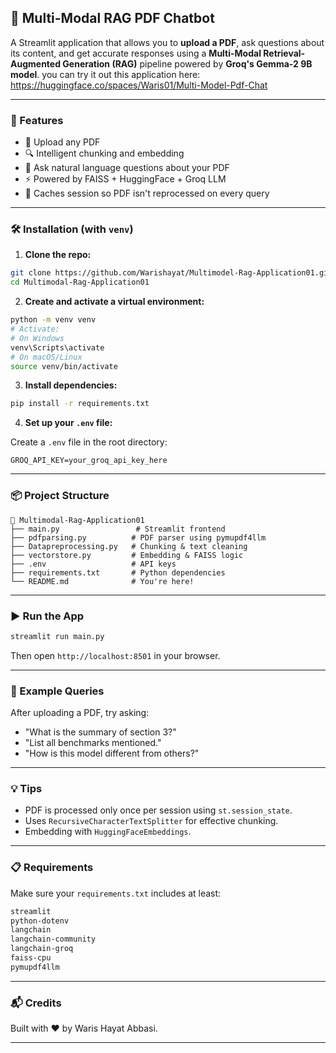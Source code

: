 ## 📄 Multi-Modal RAG PDF Chatbot

A Streamlit application that allows you to **upload a PDF**, ask questions about its content, and get accurate responses using a **Multi-Modal Retrieval-Augmented Generation (RAG)** pipeline powered by **Groq's Gemma-2 9B model**.
you can try it out this application here: https://huggingface.co/spaces/Waris01/Multi-Model-Pdf-Chat

---

### 🚀 Features

- 📁 Upload any PDF
- 🔍 Intelligent chunking and embedding
- 🧠 Ask natural language questions about your PDF
- ⚡ Powered by FAISS + HuggingFace + Groq LLM
- 🧠 Caches session so PDF isn't reprocessed on every query

---

### 🛠️ Installation (with `venv`)

1. **Clone the repo:**

```bash
git clone https://github.com/Warishayat/Multimodel-Rag-Application01.git
cd Multimodal-Rag-Application01
```

2. **Create and activate a virtual environment:**

```bash
python -m venv venv
# Activate:
# On Windows
venv\Scripts\activate
# On macOS/Linux
source venv/bin/activate
```

3. **Install dependencies:**

```bash
pip install -r requirements.txt
```

4. **Set up your `.env` file:**

Create a `.env` file in the root directory:

```
GROQ_API_KEY=your_groq_api_key_here
```

---

### 📦 Project Structure

```
📁 Multimodal-Rag-Application01
├── main.py                 # Streamlit frontend
├── pdfparsing.py          # PDF parser using pymupdf4llm
├── Datapreprocessing.py   # Chunking & text cleaning
├── vectorstore.py         # Embedding & FAISS logic
├── .env                   # API keys
├── requirements.txt       # Python dependencies
└── README.md              # You're here!
```

---

### ▶️ Run the App

```bash
streamlit run main.py
```

Then open `http://localhost:8501` in your browser.

---

### 🧪 Example Queries

After uploading a PDF, try asking:
- "What is the summary of section 3?"
- "List all benchmarks mentioned."
- "How is this model different from others?"

---

### 💡 Tips

- PDF is processed only once per session using `st.session_state`.
- Uses `RecursiveCharacterTextSplitter` for effective chunking.
- Embedding with `HuggingFaceEmbeddings`.

---

### 📋 Requirements

Make sure your `requirements.txt` includes at least:

```txt
streamlit
python-dotenv
langchain
langchain-community
langchain-groq
faiss-cpu
pymupdf4llm
```

---

### 📬 Credits

Built with ❤️ by Waris Hayat Abbasi.

---
